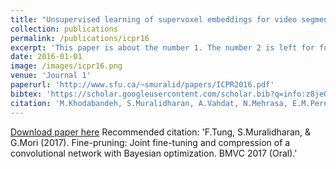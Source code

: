 ```yaml
---
title: "Unsupervised learning of supervoxel embeddings for video segmentation"
collection: publications
permalink: /publications/icpr16
excerpt: 'This paper is about the number 1. The number 2 is left for future work.'
date: 2016-01-01
image: /images/icpr16.png
venue: 'Journal 1'
paperurl: 'http://www.sfu.ca/~smuralid/papers/ICPR2016.pdf'
bibtex: 'https://scholar.googleusercontent.com/scholar.bib?q=info:z8jeO7PM25EJ:scholar.google.com/&output=citation&scisig=AAGBfm0AAAAAXN3lZJ3pLhjjMqB0J3BVglAvL5kg-wH7&scisf=4&ct=citation&cd=-1&hl=en'
citation: 'M.Khodabandeh, S.Muralidharan, A.Vahdat, N.Mehrasa, E.M.Pereira, S.I.Satoh  & G.Mori. Unsupervised learning of supervoxel embeddings for video segmentation. ICPR 2016 (Oral).'
---
```


[Download paper here](https://arxiv.org/pdf/1707.09102.pdf)
Recommended citation: 'F.Tung, S.Muralidharan, & G.Mori (2017). Fine-pruning: Joint fine-tuning and compression of a convolutional network with Bayesian optimization. BMVC 2017 (Oral).'
